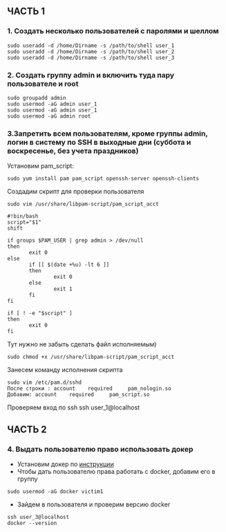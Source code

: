 ## ЧАСТЬ 1
### 1. Cоздать несколько пользователей с паролями и шеллом
```
sudo useradd -d /home/Dirname -s /path/to/shell user_1
sudo useradd -d /home/Dirname -s /path/to/shell user_2
sudo useradd -d /home/Dirname -s /path/to/shell user_3
```
### 2. Создать группу admin и включить туда пару пользователе и root
```
sudo groupadd admin
sudo usermod -aG admin user_1
sudo usermod -aG admin user_1
sudo usermod -aG admin root
```
### 3.Запретить всем пользователям, кроме группы admin, логин в систему по SSH в выходные дни (суббота и воскресенье, без учета праздников)
Установим pam_script:
```
sudo yum install pam pam_script openssh-server openssh-clients
```
Создадим скрипт для проверки пользователя
```
sudo vim /usr/share/libpam-script/pam_script_acct

#!bin/bash
script="$1"
shift

if groups $PAM_USER | grep admin > /dev/null
then
       exit 0
else
       if [[ $(date +%u) -lt 6 ]]
       then
               exit 0
       else
               exit 1
       fi
fi

if [ ! -e "$script" ]
then
       exit 0
fi
```
Тут нужно не забыть сделать файл исполняемым)
```
sudo chmod +x /usr/share/libpam-script/pam_script_acct
```
Занесем команду исполнения скрипта
```
sudo vim /etc/pam.d/sshd
После строки : account    required     pam_nologin.so
Добавим: account    required     pam_script.so
```
Проверяем вход по ssh
ssh user_1@localhost
## ЧАСТЬ 2

### 4. Выдать пользователю право использовать докер
* Установим докер по [инструкции](https://docs.docker.com/engine/install/)
* Чтобы дать пользователю права работать с docker, добавим его в группу
```
sudo usermod -aG docker victim1
```
* Зайдем в пользователя и проверим версию docker
```
ssh user_3@localhost
docker --version
```
